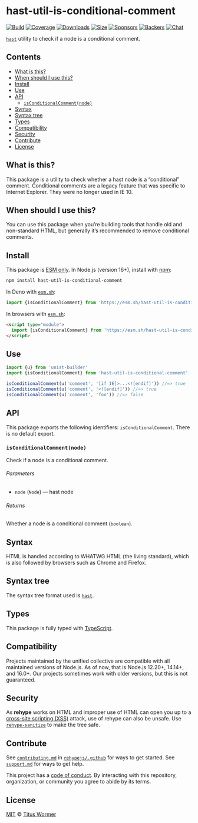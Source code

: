 <!--This file is generated-->

# hast-util-is-conditional-comment

[![Build][build-badge]][build]
[![Coverage][coverage-badge]][coverage]
[![Downloads][downloads-badge]][downloads]
[![Size][size-badge]][size]
[![Sponsors][funding-sponsors-badge]][funding]
[![Backers][funding-backers-badge]][funding]
[![Chat][chat-badge]][chat]

[`hast`][hast] utility to check if a node is a conditional comment.

## Contents

*   [What is this?](#what-is-this)
*   [When should I use this?](#when-should-i-use-this)
*   [Install](#install)
*   [Use](#use)
*   [API](#api)
    *   [`isConditionalComment(node)`](#isconditionalcommentnode)
*   [Syntax](#syntax)
*   [Syntax tree](#syntax-tree)
*   [Types](#types)
*   [Compatibility](#compatibility)
*   [Security](#security)
*   [Contribute](#contribute)
*   [License](#license)

## What is this?

This package is a utility to check whether a hast node is a “conditional”
comment.
Conditional comments are a legacy feature that was specific to Internet
Explorer.
They were no longer used in IE 10.

## When should I use this?

You can use this package when you’re building tools that handle old and
non-standard HTML, but generally it’s recommended to remove conditional
comments.

## Install

This package is [ESM only][esm].
In Node.js (version 16+), install with [npm][]:

```sh
npm install hast-util-is-conditional-comment
```

In Deno with [`esm.sh`][esm-sh]:

```js
import {isConditionalComment} from 'https://esm.sh/hast-util-is-conditional-comment@2'
```

In browsers with [`esm.sh`][esm-sh]:

```html
<script type="module">
  import {isConditionalComment} from 'https://esm.sh/hast-util-is-conditional-comment@2?bundle'
</script>
```

## Use

```js
import {u} from 'unist-builder'
import {isConditionalComment} from 'hast-util-is-conditional-comment'

isConditionalComment(u('comment', '[if IE]>...<![endif]')) //=> true
isConditionalComment(u('comment', '<![endif]')) //=> true
isConditionalComment(u('comment', 'foo')) //=> false
```

## API

This package exports the following identifiers:
`isConditionalComment`.
There is no default export.

### `isConditionalComment(node)`

Check if a node is a conditional comment.

###### Parameters

*   `node` (`Node`) — hast node

###### Returns

Whether a node is a conditional comment (`boolean`).

## Syntax

HTML is handled according to WHATWG HTML (the living standard), which is also
followed by browsers such as Chrome and Firefox.

## Syntax tree

The syntax tree format used is [`hast`][hast].

## Types

This package is fully typed with [TypeScript][].

## Compatibility

Projects maintained by the unified collective are compatible with all maintained
versions of Node.js.
As of now, that is Node.js 12.20+, 14.14+, and 16.0+.
Our projects sometimes work with older versions, but this is not guaranteed.

## Security

As **rehype** works on HTML and improper use of HTML can open you up to a
[cross-site scripting (XSS)][xss] attack, use of rehype can also be unsafe.
Use [`rehype-sanitize`][rehype-sanitize] to make the tree safe.

## Contribute

See [`contributing.md`][contributing] in [`rehypejs/.github`][health] for ways
to get started.
See [`support.md`][support] for ways to get help.

This project has a [code of conduct][coc].
By interacting with this repository, organization, or community you agree to
abide by its terms.

## License

[MIT][license] © [Titus Wormer][author]

[author]: https://wooorm.com

[build]: https://github.com/rehypejs/rehype-minify/actions

[build-badge]: https://github.com/rehypejs/rehype-minify/workflows/main/badge.svg

[chat]: https://github.com/rehypejs/rehype/discussions

[chat-badge]: https://img.shields.io/badge/chat-discussions-success.svg

[coc]: https://github.com/rehypejs/.github/blob/main/code-of-conduct.md

[contributing]: https://github.com/rehypejs/.github/blob/main/contributing.md

[coverage]: https://codecov.io/github/rehypejs/rehype-minify

[coverage-badge]: https://img.shields.io/codecov/c/github/rehypejs/rehype-minify.svg

[downloads]: https://www.npmjs.com/package/hast-util-is-conditional-comment

[downloads-badge]: https://img.shields.io/npm/dm/hast-util-is-conditional-comment.svg

[esm]: https://gist.github.com/sindresorhus/a39789f98801d908bbc7ff3ecc99d99c

[esm-sh]: https://esm.sh

[funding]: https://opencollective.com/unified

[funding-backers-badge]: https://opencollective.com/unified/backers/badge.svg

[funding-sponsors-badge]: https://opencollective.com/unified/sponsors/badge.svg

[hast]: https://github.com/syntax-tree/hast

[health]: https://github.com/rehypejs/.github

[license]: https://github.com/rehypejs/rehype-minify/blob/main/license

[npm]: https://docs.npmjs.com/cli/install

[rehype-sanitize]: https://github.com/rehypejs/rehype-sanitize

[size]: https://bundlephobia.com/result?p=hast-util-is-conditional-comment

[size-badge]: https://img.shields.io/bundlephobia/minzip/hast-util-is-conditional-comment.svg

[support]: https://github.com/rehypejs/.github/blob/main/support.md

[typescript]: https://www.typescriptlang.org

[xss]: https://en.wikipedia.org/wiki/Cross-site_scripting
